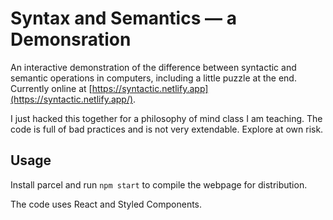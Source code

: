 # Syntax and Semantics &mdash; a Demonsration

An interactive demonstration of the difference between syntactic and semantic operations in computers, including a little puzzle at the end.  Currently online at [https://syntactic.netlify.app](https://syntactic.netlify.app/).

I just hacked this together for a philosophy of mind class I am teaching. The code is full of bad practices and is not very extendable.  Explore at own risk.

## Usage

Install parcel and run `npm start` to compile the webpage for distribution.

The code uses React and Styled Components.


